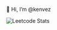 👋 Hi, I’m @kenvez

![Leetcode Stats](https://leetcard.jacoblin.cool/kenvez?theme=dark&font=Fira%20Code)
